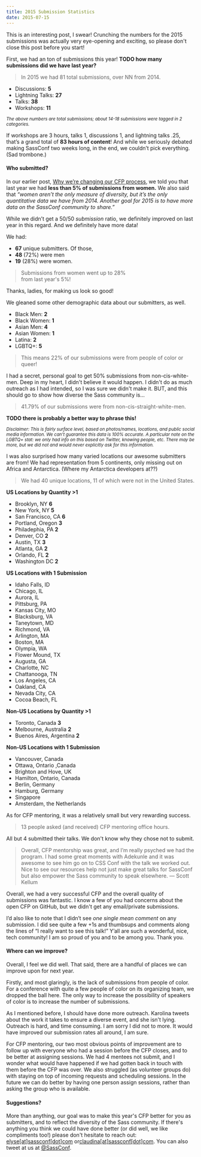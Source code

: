 ```yaml
---
title: 2015 Submission Statistics
date: 2015-07-15
---
```


This is an interesting post, I swear! Crunching the numbers for the 2015 submissions was actually very eye-opening and exciting, so please don't close this post before you start!

First, we had an ton of submissions this year! **TODO how many submissions did we have last year?**

> In 2015 we had 81 total submissions, over NN from 2014.

* Discussions: **5**
* Lightning Talks: **27**
* Talks: **38**
* Workshops: **11**

<em><small>The above numbers are total submissions; about 14-18 submissions were tagged in 2 categories.</small></em>

If workshops are 3 hours, talks 1, discussions 1, and lightning talks .25, that’s a grand total of **83 hours of content**! And while we seriously debated making SassConf two weeks long, in the end, we couldn’t pick everything. (Sad trombone.)


#### Who submitted?

In our earlier post, <a href="/blog/posts/changing-our-cfp/">Why we’re changing our CFP process</a>, we told you that last year we had **less than 5% of submissions from women.** We also said that <em>“women aren’t the only measure of diversity, but it’s the only quantitative data we have from 2014. Another goal for 2015 is to have more data on the SassConf community to share.”</em>

While we didn’t get a 50/50 _submission_ ratio, we definitely improved on last year in this regard. And we definitely have more data!

We had:

* **67** unique submitters. Of those,
* **48** (72%) were men
* **19** (28%) were women. 

> Submissions from women went up to 28%<br/> from last year's 5%!

Thanks, ladies, for making us look so good!

We gleaned some other demographic data about our submitters, as well. 

* Black Men: **2** 
* Black Women: **1**
* Asian Men: **4**
* Asian Women: **1**
* Latina: **2**
* LGBTQ+: **5**

> This means 22% of our submissions were from people of color or queer!

I had a secret, personal goal to get 50% submissions from non-cis-white-men. Deep in my heart, I didn't believe it would happen. I didn't do as much outreach as I had intended, so I was sure we didn't make it. BUT, and this should go to show how diverse the Sass community is...

> 41.79% of our submissions were from non-cis-straight-white-men.

**TODO there is probably a better way to phrase this!**


<em><small>Disclaimer: This is fairly surface level, based on photos/names, locations, and public social media information. We can’t guarantee this data is 100% accurate. A particular note on the LGBTQ+ stat: we only had info on this based on Twitter, knowing people, etc. There may be more, but we did not and would never explicitly ask for this information.</small></em>

I was also surprised how many varied locations our awesome submitters are from! We had representation from 5 continents, only missing out on Africa and Antarctica. (Where my Antarctica developers at??)

> We had 40 unique locations, 11 of which were not in the United States.

**US Locations by Quantity >1**

* Brooklyn, NY **6**
* New York, NY **5**
* San Francisco, CA **6**
* Portland, Oregon **3**
* Philadephia, PA **2**
* Denver, CO **2**
* Austin, TX **3**
* Atlanta, GA **2**
* Orlando, FL **2**
* Washington DC **2**

**US Locations with 1 Submission**

* Idaho Falls, ID
* Chicago, IL 
* Aurora, IL
* Pittsburg, PA
* Kansas City, MO
* Blacksburg, VA
* Taneytown, MD
* Richmond, VA
* Arlington, MA
* Boston, MA
* Olympia, WA
* Flower Mound, TX
* Augusta, GA
* Charlotte, NC
* Chattanooga, TN
* Los Angeles, CA
* Oakland, CA
* Nevada City, CA
* Cocoa Beach, FL

**Non-US Locations by Quantity >1**

* Toronto, Canada **3**
* Melbourne, Australia **2**
* Buenos Aires, Argentina **2**

**Non-US Locations with 1 Submission**

* Vancouver, Canada
* Ottawa, Ontario ,Canada
* Brighton and Hove, UK
* Hamilton, Ontario, Canada
* Berlin, Germany
* Hamburg, Germany
* Singapore
* Amsterdam, the Netherlands

As for CFP mentoring, it was a relatively small but very rewarding success.

> 13 people asked (and received) CFP mentoring office hours.

All but 4 submitted their talks. We don't know why they chose not to submit.

> Overall, CFP mentorship was great, and I’m really psyched we had the program. I had some great moments with Adekunle and it was awesome to see him go on to CSS Conf with the talk we worked out. Nice to see our resources help not just make great talks for SassConf but also empower the Sass community to speak elsewhere. — Scott Kellum

Overall, we had a very successful CFP and the overall quality of submissions was fantastic. I know a few of you had concerns about the open CFP on GitHub, but we didn't get any email/private submissions.

I’d also like to note that I didn’t see _one single mean comment_ on any submission. I did see quite a few +1s and thumbsups and comments along the lines of “I really want to see this talk!” Y’all are such a wonderful, nice, tech community! I am so proud of you and to be among you. Thank you.

#### Where can we improve?

Overall, I feel we did well. That said, there are a handful of places we can improve upon for next year.

Firstly, and most glaringly, is the lack of submissions from people of color. For a conference with quite a few people of color on its organizing team, we dropped the ball here. The only way to increase the possibility of speakers of color is to increase the number of submissions.

As I mentioned before, I should have done more outreach. Karolina tweets about the work it takes to ensure a diverse event, and she isn't lying. Outreach is hard, and time consuming. I am sorry I did not to more. It would have improved our submission rates all around, I am sure.

For CFP mentoring, our two most obvious points of improvement are to follow up with everyone who had a session before the CFP closes, and to be better at assigning sessions. We had 4 mentees not submit, and I wonder what would have happened if we had gotten back in touch with them before the CFP was over. We also struggled (as volunteer groups do) with staying on top of incoming requests and scheduling sessions. In the future we can do better by having one person assign sessions, rather than asking the group who is available.


#### Suggestions?

More than anything, our goal was to make this year's CFP better for you as submitters, and to reflect the diversity of the Sass community. If there's anything you think we could have done better (or did well, we like compliments too!) please don't hesitate to reach out: <a href="mailto:elyse@sassconf.com">elyse[at]sassconf[dot]com</a> or<a href="mailto:claudina@sassconf.com">claudina[at]sassconf[dot]com</a>. You can also tweet at us at <a href="http://twitter.com/sassconf">@SassConf</a>.